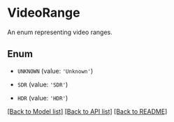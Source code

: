 # VideoRange

An enum representing video ranges.

## Enum

* `UNKNOWN` (value: `'Unknown'`)

* `SDR` (value: `'SDR'`)

* `HDR` (value: `'HDR'`)

[[Back to Model list]](README.md#documentation-for-models) [[Back to API list]](README.md#documentation-for-api-endpoints) [[Back to README]](README.md)


